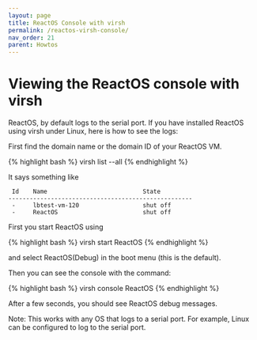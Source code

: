 ```yaml
---
layout: page
title: ReactOS Console with virsh
permalink: /reactos-virsh-console/
nav_order: 21
parent: Howtos
---
```


# [](#header-1) Viewing the ReactOS console with virsh

ReactOS, by default logs to the serial port. If you have
installed ReactOS using virsh under Linux, here is how
to see the logs:

First find the domain name or the domain ID of your ReactOS
VM.

{% highlight bash %}
virsh list --all
{% endhighlight %}

It says something like

     Id    Name                           State
    ----------------------------------------------------
     -     lbtest-vm-120                  shut off
     -     ReactOS                        shut off

First you start ReactOS using

{% highlight bash %}
virsh start ReactOS
{% endhighlight %}

and select ReactOS(Debug) in the boot menu (this is the default).

Then you can see the console with the command:

{% highlight bash %}
virsh console ReactOS
{% endhighlight %}

After a few seconds, you should see ReactOS debug messages.

Note: This works with any OS that logs to a serial port. For
example, Linux can be configured to log to the serial port.
